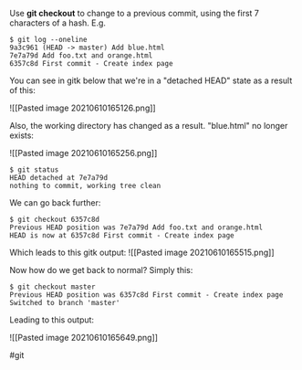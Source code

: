 Use **git checkout** to change to a previous commit, using the first 7 characters of a hash. E.g.

    $ git log --oneline
	9a3c961 (HEAD -> master) Add blue.html
	7e7a79d Add foo.txt and orange.html
	6357c8d First commit - Create index page

You can see in gitk below that we're in a "detached HEAD" state as a result of this:
	
![[Pasted image 20210610165126.png]]

Also, the working directory has changed as a result. "blue.html" no longer exists:

![[Pasted image 20210610165256.png]]

	$ git status
	HEAD detached at 7e7a79d
	nothing to commit, working tree clean
	
We can go back further:

	$ git checkout 6357c8d
	Previous HEAD position was 7e7a79d Add foo.txt and orange.html
	HEAD is now at 6357c8d First commit - Create index page
	
Which leads to this gitk output:
![[Pasted image 20210610165515.png]]

Now how do we get back to normal? Simply this:

	$ git checkout master
	Previous HEAD position was 6357c8d First commit - Create index page
	Switched to branch 'master'
	
Leading to this output:

![[Pasted image 20210610165649.png]]

#git